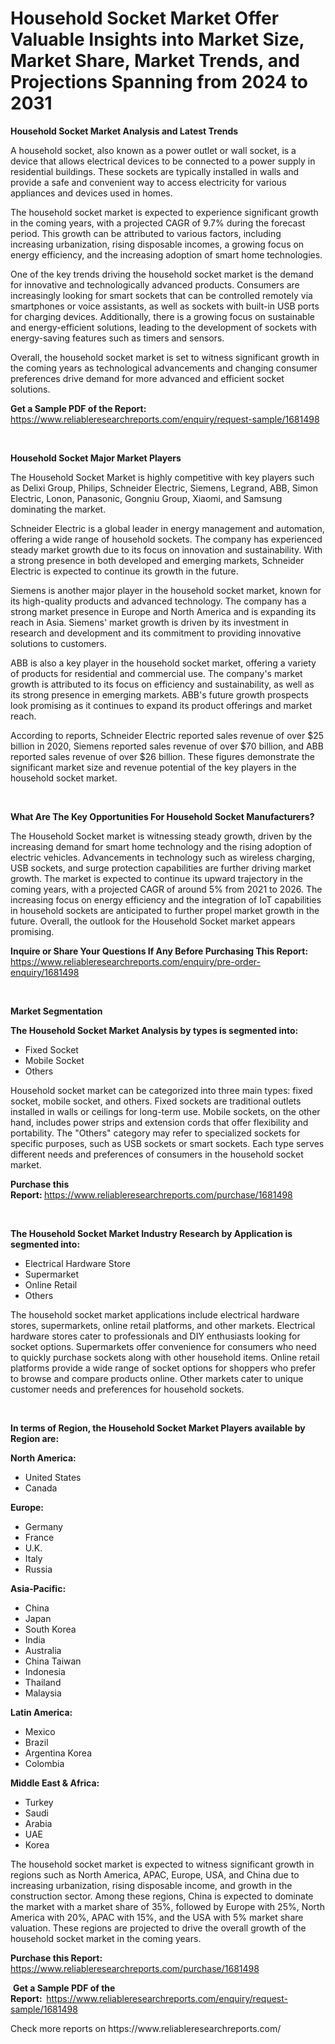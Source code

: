 <p><h1>Household Socket Market Offer Valuable Insights into Market Size, Market Share, Market Trends, and Projections Spanning from 2024 to 2031</h1></p><p><strong>Household Socket Market Analysis and Latest Trends</strong></p>
<p><p>A household socket, also known as a power outlet or wall socket, is a device that allows electrical devices to be connected to a power supply in residential buildings. These sockets are typically installed in walls and provide a safe and convenient way to access electricity for various appliances and devices used in homes.</p><p>The household socket market is expected to experience significant growth in the coming years, with a projected CAGR of 9.7% during the forecast period. This growth can be attributed to various factors, including increasing urbanization, rising disposable incomes, a growing focus on energy efficiency, and the increasing adoption of smart home technologies.</p><p>One of the key trends driving the household socket market is the demand for innovative and technologically advanced products. Consumers are increasingly looking for smart sockets that can be controlled remotely via smartphones or voice assistants, as well as sockets with built-in USB ports for charging devices. Additionally, there is a growing focus on sustainable and energy-efficient solutions, leading to the development of sockets with energy-saving features such as timers and sensors.</p><p>Overall, the household socket market is set to witness significant growth in the coming years as technological advancements and changing consumer preferences drive demand for more advanced and efficient socket solutions.</p></p>
<p><strong>Get a Sample PDF of the Report:&nbsp;</strong> <a href="https://www.reliableresearchreports.com/enquiry/request-sample/1681498">https://www.reliableresearchreports.com/enquiry/request-sample/1681498</a></p>
<p>&nbsp;</p>
<p><strong>Household Socket Major Market Players</strong></p>
<p><p>The Household Socket Market is highly competitive with key players such as Delixi Group, Philips, Schneider Electric, Siemens, Legrand, ABB, Simon Electric, Lonon, Panasonic, Gongniu Group, Xiaomi, and Samsung dominating the market.</p><p>Schneider Electric is a global leader in energy management and automation, offering a wide range of household sockets. The company has experienced steady market growth due to its focus on innovation and sustainability. With a strong presence in both developed and emerging markets, Schneider Electric is expected to continue its growth in the future.</p><p>Siemens is another major player in the household socket market, known for its high-quality products and advanced technology. The company has a strong market presence in Europe and North America and is expanding its reach in Asia. Siemens' market growth is driven by its investment in research and development and its commitment to providing innovative solutions to customers.</p><p>ABB is also a key player in the household socket market, offering a variety of products for residential and commercial use. The company's market growth is attributed to its focus on efficiency and sustainability, as well as its strong presence in emerging markets. ABB's future growth prospects look promising as it continues to expand its product offerings and market reach.</p><p>According to reports, Schneider Electric reported sales revenue of over $25 billion in 2020, Siemens reported sales revenue of over $70 billion, and ABB reported sales revenue of over $26 billion. These figures demonstrate the significant market size and revenue potential of the key players in the household socket market.</p></p>
<p>&nbsp;</p>
<p><strong>What Are The Key Opportunities For Household Socket Manufacturers?</strong></p>
<p><p>The Household Socket market is witnessing steady growth, driven by the increasing demand for smart home technology and the rising adoption of electric vehicles. Advancements in technology such as wireless charging, USB sockets, and surge protection capabilities are further driving market growth. The market is expected to continue its upward trajectory in the coming years, with a projected CAGR of around 5% from 2021 to 2026. The increasing focus on energy efficiency and the integration of IoT capabilities in household sockets are anticipated to further propel market growth in the future. Overall, the outlook for the Household Socket market appears promising.</p></p>
<p><strong>Inquire or Share Your Questions If Any Before Purchasing This Report:</strong> <a href="https://www.reliableresearchreports.com/enquiry/pre-order-enquiry/1681498">https://www.reliableresearchreports.com/enquiry/pre-order-enquiry/1681498</a></p>
<p>&nbsp;</p>
<p><strong>Market Segmentation</strong></p>
<p><strong>The Household Socket Market Analysis by types is segmented into:</strong></p>
<p><ul><li>Fixed Socket</li><li>Mobile Socket</li><li>Others</li></ul></p>
<p><p>Household socket market can be categorized into three main types: fixed socket, mobile socket, and others. Fixed sockets are traditional outlets installed in walls or ceilings for long-term use. Mobile sockets, on the other hand, includes power strips and extension cords that offer flexibility and portability. The "Others" category may refer to specialized sockets for specific purposes, such as USB sockets or smart sockets. Each type serves different needs and preferences of consumers in the household socket market.</p></p>
<p><strong>Purchase this Report:&nbsp;</strong><a href="https://www.reliableresearchreports.com/purchase/1681498">https://www.reliableresearchreports.com/purchase/1681498</a></p>
<p>&nbsp;</p>
<p><strong>The Household Socket Market Industry Research by Application is segmented into:</strong></p>
<p><ul><li>Electrical Hardware Store</li><li>Supermarket</li><li>Online Retail</li><li>Others</li></ul></p>
<p><p>The household socket market applications include electrical hardware stores, supermarkets, online retail platforms, and other markets. Electrical hardware stores cater to professionals and DIY enthusiasts looking for socket options. Supermarkets offer convenience for consumers who need to quickly purchase sockets along with other household items. Online retail platforms provide a wide range of socket options for shoppers who prefer to browse and compare products online. Other markets cater to unique customer needs and preferences for household sockets.</p></p>
<p>&nbsp;</p>
<p><strong>In terms of Region, the Household Socket Market Players available by Region are:</strong></p>
<p>
    <p> <strong> North America: </strong>
        <ul>
            <li>United States</li>
            <li>Canada</li>
        </ul>
        </p> 
    <p> <strong> Europe: </strong>
        <ul>
            <li>Germany</li>
            <li>France</li>
            <li>U.K.</li>
            <li>Italy</li>
            <li>Russia</li>
        </ul>
        </p> 
    <p> <strong> Asia-Pacific: </strong>
        <ul>
            <li>China</li>
            <li>Japan</li>
            <li>South Korea</li>
            <li>India</li>
            <li>Australia</li>
            <li>China Taiwan</li>
            <li>Indonesia</li>
            <li>Thailand</li>
            <li>Malaysia</li>
        </ul>
        </p> 
    <p> <strong> Latin America: </strong>
        <ul>
            <li>Mexico</li>
            <li>Brazil</li>
            <li>Argentina Korea</li>
            <li>Colombia</li>
        </ul>
        </p> 
    <p> <strong> Middle East & Africa: </strong>
        <ul>
            <li>Turkey</li>
            <li>Saudi</li>
            <li>Arabia</li>
            <li>UAE</li>
            <li>Korea</li>
        </ul>
    </p>
    </p>
<p><p>The household socket market is expected to witness significant growth in regions such as North America, APAC, Europe, USA, and China due to increasing urbanization, rising disposable income, and growth in the construction sector. Among these regions, China is expected to dominate the market with a market share of 35%, followed by Europe with 25%, North America with 20%, APAC with 15%, and the USA with 5% market share valuation. These regions are projected to drive the overall growth of the household socket market in the coming years.</p></p>
<p><strong>Purchase this Report: </strong><a href="https://www.reliableresearchreports.com/purchase/1681498">https://www.reliableresearchreports.com/purchase/1681498</a></p>
<p>&nbsp;<strong>Get a Sample PDF of the Report:&nbsp;&nbsp;</strong><a href="https://www.reliableresearchreports.com/enquiry/request-sample/1681498">https://www.reliableresearchreports.com/enquiry/request-sample/1681498</a></p>
<p><strong></strong></p>
<p>Check more reports on https://www.reliableresearchreports.com/</p>